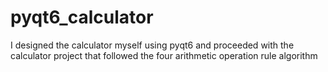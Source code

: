 # pyqt6_calculator
I designed the calculator myself using pyqt6 and proceeded with the calculator project that followed the four arithmetic operation rule algorithm
